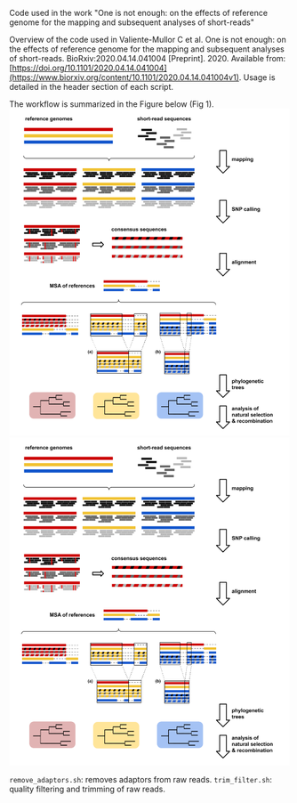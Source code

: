 Code used in the work "One is not enough: on the effects of reference genome for the mapping and subsequent analyses of short-reads"

Overview of the code used in Valiente-Mullor C et al. One is not enough: on the effects of reference genome for the mapping and subsequent analyses of short-reads. BioRxiv:2020.04.14.041004 [Preprint]. 2020. Available from: [https://doi.org/10.1101/2020.04.14.041004](https://www.biorxiv.org/content/10.1101/2020.04.14.041004v1). Usage is detailed in the header section of each script.

The workflow is summarized in the Figure below (Fig 1).
![Fig 1](Fig1_overview.tif)
![Fig 1](Fig1_overview.tif?raq=true)

`remove_adaptors.sh`: removes adaptors from raw reads.
`trim_filter.sh`: quality filtering and trimming of raw reads.
